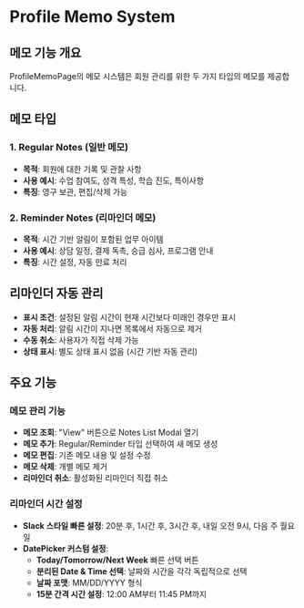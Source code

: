 # Profile Memo System

## 메모 기능 개요

ProfileMemoPage의 메모 시스템은 회원 관리를 위한 두 가지 타입의 메모를 제공합니다.

## 메모 타입

### 1. Regular Notes (일반 메모)

- **목적**: 회원에 대한 기록 및 관찰 사항
- **사용 예시**: 수업 참여도, 성격 특성, 학습 진도, 특이사항
- **특징**: 영구 보관, 편집/삭제 가능

### 2. Reminder Notes (리마인더 메모)

- **목적**: 시간 기반 알림이 포함된 업무 아이템
- **사용 예시**: 상담 일정, 결제 독촉, 승급 심사, 프로그램 안내
- **특징**: 시간 설정, 자동 만료 처리

## 리마인더 자동 관리

- **표시 조건**: 설정된 알림 시간이 현재 시간보다 미래인 경우만 표시
- **자동 처리**: 알림 시간이 지나면 목록에서 자동으로 제거
- **수동 취소**: 사용자가 직접 삭제 가능
- **상태 표시**: 별도 상태 표시 없음 (시간 기반 자동 관리)

## 주요 기능

### 메모 관리 기능

- **메모 조회**: "View" 버튼으로 Notes List Modal 열기
- **메모 추가**: Regular/Reminder 타입 선택하여 새 메모 생성
- **메모 편집**: 기존 메모 내용 및 설정 수정
- **메모 삭제**: 개별 메모 제거
- **리마인더 취소**: 활성화된 리마인더 직접 취소

### 리마인더 시간 설정

- **Slack 스타일 빠른 설정**: 20분 후, 1시간 후, 3시간 후, 내일 오전 9시, 다음 주 월요일
- **DatePicker 커스텀 설정**: 
  - **Today/Tomorrow/Next Week** 빠른 선택 버튼
  - **분리된 Date & Time 선택**: 날짜와 시간을 각각 독립적으로 선택
  - **날짜 포맷**: MM/DD/YYYY 형식
  - **15분 간격 시간 설정**: 12:00 AM부터 11:45 PM까지
